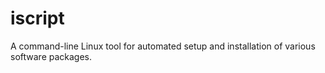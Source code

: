 # iscript
A command-line Linux tool for automated setup and installation of various software packages.
